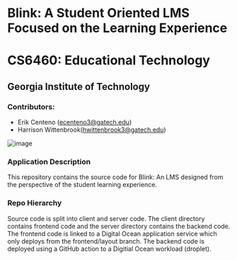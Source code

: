 # Blink: A Student Oriented LMS Focused on the Learning Experience 
# CS6460: Educational Technology
## Georgia Institute of Technology

### Contributors:
- Erik Centeno (ecenteno3@gatech.edu)
- Harrison Wittenbrook(hwittenbrook3@gatech.edu)

![image](https://github.com/ecenteno7/lms-assignmentview/assets/48931172/6c4384ab-fef2-4149-9016-3217f5c0c56a)

### Application Description
This repository contains the source code for Blink: An LMS designed from the perspective of the student learning experience. 

### Repo Hierarchy
Source code is split into client and server code. The client directory contains frontend code and the server directory contains the backend code. The frontend code is linked to a Digital Ocean application service which only deploys from the frontend/layout branch. The backend code is deployed using a GitHub action to a Digitial Ocean workload (droplet).  

